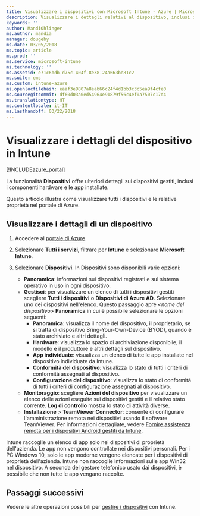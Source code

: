 ```yaml
---
title: Visualizzare i dispositivi con Microsoft Intune - Azure | Microsoft Docs
description: Visualizzare i dettagli relativi al dispositivo, inclusi i sistemi operativi, lo spazio di archiviazione, il produttore e il modello. Ottenere un elenco delle app installate, controllare i criteri di conformità e configurare TeamViewer con Microsoft Intune in Azure. Simile alla visualizzazione dell'inventario dei dispositivi gestiti.
keywords: ''
author: MandiOhlinger
ms.author: mandia
manager: dougeby
ms.date: 03/05/2018
ms.topic: article
ms.prod: ''
ms.service: microsoft-intune
ms.technology: ''
ms.assetid: e71c6bdb-d75c-404f-8e38-24a663be81c2
ms.suite: ems
ms.custom: intune-azure
ms.openlocfilehash: eaaf3e9807a8eab66c24f4d1bb3c3c5ea9f4cfe0
ms.sourcegitcommit: df60d03a0ed54964e91879f56c4ef0a7507c17d4
ms.translationtype: HT
ms.contentlocale: it-IT
ms.lasthandoff: 03/22/2018
---
```

# <a name="see-device-details-in-intune"></a>Visualizzare i dettagli del dispositivo in Intune

[!INCLUDE[azure_portal](./includes/azure_portal.md)]

La funzionalità **Dispositivi** offre ulteriori dettagli sui dispositivi gestiti, inclusi i componenti hardware e le app installate. 

Questo articolo illustra come visualizzare tutti i dispositivi e le relative proprietà nel portale di Azure.

## <a name="view-your-device-details"></a>Visualizzare i dettagli di un dispositivo

1. Accedere al [portale di Azure](https://portal.azure.com).
2. Selezionare **Tutti i servizi**, filtrare per **Intune** e selezionare **Microsoft Intune**.
3. Selezionare **Dispositivi**. In Dispositivi sono disponibili varie opzioni:

   - **Panoramica**: informazioni sui dispositivi registrati e sul sistema operativo in uso in ogni dispositivo.
   - **Gestisci**: per visualizzare un elenco di tutti i dispositivi gestiti scegliere **Tutti i dispositivi** o **Dispositivi di Azure AD**.
    Selezionare uno dei dispositivi nell'elenco. Questo passaggio apre <*nome del dispositivo*> **Panoramica** in cui è possibile selezionare le opzioni seguenti:
     - **Panoramica**: visualizza il nome del dispositivo, il proprietario, se si tratta di dispositivo Bring-Your-Own-Device (BYOD), quando è stato archiviato e altri dettagli.
     - **Hardware**: visualizza lo spazio di archiviazione disponibile, il modello e il produttore e altri dettagli sul dispositivo.
     - **App individuate**: visualizza un elenco di tutte le app installate nel dispositivo individuate da Intune.
     - **Conformità del dispositivo**: visualizza lo stato di tutti i criteri di conformità assegnati al dispositivo.
     - **Configurazione del dispositivo**: visualizza lo stato di conformità di tutti i criteri di configurazione assegnati al dispositivo.
   - **Monitoraggio**: scegliere **Azioni del dispositivo** per visualizzare un elenco delle azioni eseguite sui dispositivi gestiti e il relativo stato corrente. **Log di controllo** mostra lo stato di attività diverse.
   - **Installazione** > **TeamViewer Connector**: consente di configurare l'amministrazione remota nei dispositivi usando il software TeamViewer. Per informazioni dettagliate, vedere [Fornire assistenza remota per i dispositivi Android gestiti da Intune](device-profile-android-teamviewer.md).

Intune raccoglie un elenco di app solo nei dispositivi di proprietà dell'azienda. Le app non vengono controllate nei dispositivi personali. Per i PC Windows 10, solo le app moderne vengono elencate per i dispositivi di proprietà dell'azienda. Intune non raccoglie informazioni sulle app Win32 nel dispositivo. A seconda del gestore telefonico usato dai dispositivi, è possibile che non tutte le app vengano raccolte.

## <a name="next-steps"></a>Passaggi successivi
Vedere le altre operazioni possibili per [gestire i dispositivi](device-management.md) con Intune.
